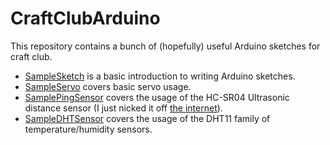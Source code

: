 # CraftClubArduino

This repository contains a bunch of (hopefully) useful Arduino sketches for craft club.

* [SampleSketch](https://github.com/Kimbsy/CraftClubArduino/blob/master/SampleSketch/SampleSketch.ino) is a basic introduction to writing Arduino sketches.
* [SampleServo](https://github.com/Kimbsy/CraftClubArduino/blob/master/SampleServo/SampleServo.ino) covers basic servo usage.
* [SamplePingSensor](https://github.com/Kimbsy/CraftClubArduino/blob/master/SamplePing/SamplePing.ino) covers the usage of the HC-SR04 Ultrasonic distance sensor (I just nicked it off [the internet](http://www.arduino.cc/en/Tutorial/Ping)).
* [SampleDHTSensor](https://github.com/Kimbsy/CraftClubArduino/blob/master/SampleDHTSensor/SampleDHTSensor.ino) covers the usage of the DHT11 family of temperature/humidity sensors.